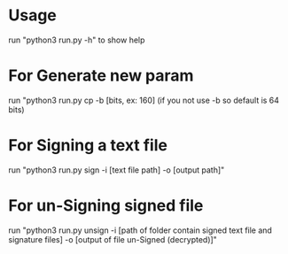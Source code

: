 # Usage
run "python3 run.py -h" to show help
# For Generate new param
run "python3 run.py cp -b [bits, ex: 160] (if you not use -b so default is 64 bits)
# For Signing a text file
run "python3 run.py sign -i [text file path] -o [output path]" 
# For un-Signing signed file
run "python3 run.py unsign -i [path of folder contain signed text file and signature files] -o [output of file un-Signed (decrypted)]"